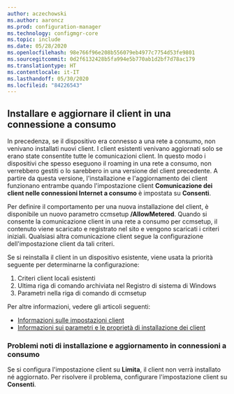 ```yaml
---
author: aczechowski
ms.author: aaroncz
ms.prod: configuration-manager
ms.technology: configmgr-core
ms.topic: include
ms.date: 05/28/2020
ms.openlocfilehash: 98e766f96e208b556079eb4977c7754d53fe9801
ms.sourcegitcommit: 0d2f6132428b5fa994e5b770ab1d2bf7d78ac179
ms.translationtype: HT
ms.contentlocale: it-IT
ms.lasthandoff: 05/30/2020
ms.locfileid: "84226543"
---
```

## <a name="install-and-upgrade-the-client-on-a-metered-connection"></a><a name="bkmk_meter"></a> Installare e aggiornare il client in una connessione a consumo

<!--6976145-->

In precedenza, se il dispositivo era connesso a una rete a consumo, non venivano installati nuovi client. I client esistenti venivano aggiornati solo se erano state consentite tutte le comunicazioni client. In questo modo i dispositivi che spesso eseguono il roaming in una rete a consumo, non verrebbero gestiti o lo sarebbero in una versione del client precedente. A partire da questa versione, l'installazione e l'aggiornamento dei client funzionano entrambe quando l'impostazione client **Comunicazione dei client nelle connessioni Internet a consumo** è impostata su **Consenti**.

Per definire il comportamento per una nuova installazione del client, è disponibile un nuovo parametro ccmsetup **/AllowMetered**. Quando si consente la comunicazione client in una rete a consumo per ccmsetup, il contenuto viene scaricato e registrato nel sito e vengono scaricati i criteri iniziali. Qualsiasi altra comunicazione client segue la configurazione dell'impostazione client da tali criteri.

Se si reinstalla il client in un dispositivo esistente, viene usata la priorità seguente per determinarne la configurazione:

1. Criteri client locali esistenti
1. Ultima riga di comando archiviata nel Registro di sistema di Windows
1. Parametri nella riga di comando di ccmsetup

Per altre informazioni, vedere gli articoli seguenti:

- [Informazioni sulle impostazioni client](../../../../clients/deploy/about-client-settings.md#client-communication-on-metered-internet-connections)
- [Informazioni sui parametri e le proprietà di installazione dei client](../../../../clients/deploy/about-client-installation-properties.md)

### <a name="known-issue-with-install-and-upgrade-on-metered-connections"></a>Problemi noti di installazione e aggiornamento in connessioni a consumo
<!-- 7330894 -->
Se si configura l'impostazione client su **Limita**, il client non verrà installato né aggiornato. Per risolvere il problema, configurare l'impostazione client su **Consenti**.
